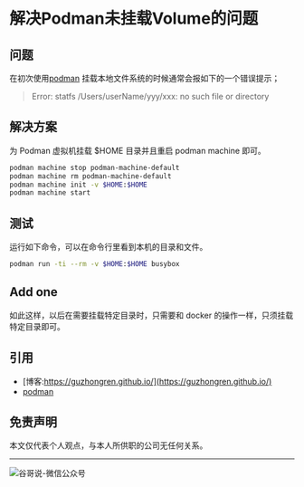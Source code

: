 # 解决Podman未挂载Volume的问题


## 问题

在初次使用[podman](https://podman.io/) 挂载本地文件系统的时候通常会报如下的一个错误提示；

> Error: statfs /Users/userName/yyy/xxx: no such file or directory

## 解决方案

为 Podman 虚拟机挂载 $HOME 目录并且重启 podman machine 即可。

```sh
podman machine stop podman-machine-default
podman machine rm podman-machine-default
podman machine init -v $HOME:$HOME
podman machine start
```

## 测试

运行如下命令，可以在命令行里看到本机的目录和文件。
```sh
podman run -ti --rm -v $HOME:$HOME busybox
```

## Add one

如此这样，以后在需要挂载特定目录时，只需要和 docker 的操作一样，只须挂载特定目录即可。

## 引用

* [博客:https://guzhongren.github.io/](https://guzhongren.github.io/)
* [podman](https://podman.io/)

## 免责声明

本文仅代表个人观点，与本人所供职的公司无任何关系。

----
![谷哥说-微信公众号](https://cdn.jsdelivr.net/gh/guzhongren/data-hosting@master/20210819/wechat.ae9zxgscqcg.png)

